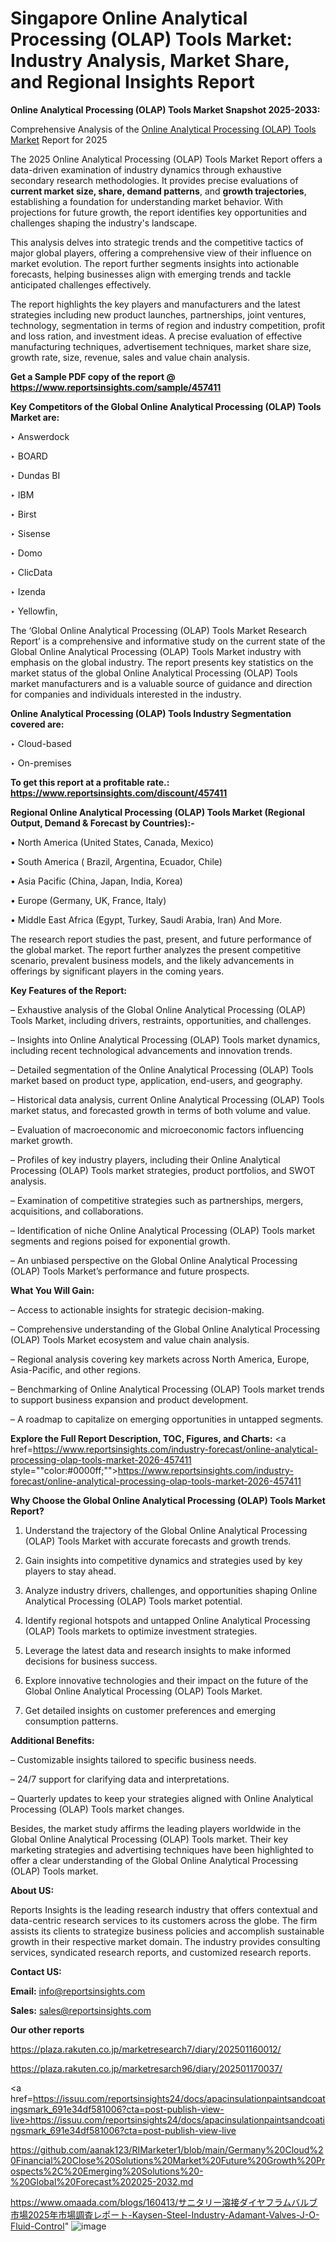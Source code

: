 # Singapore Online Analytical Processing  (OLAP) Tools Market: Industry Analysis, Market Share, and Regional Insights Report

<strong>Online Analytical Processing  (OLAP) Tools Market Snapshot 2025-2033:</strong>

Comprehensive Analysis of the <a href=https://www.reportsinsights.com/sample/457411>Online Analytical Processing  (OLAP) Tools Market</a> Report for 2025

The 2025 Online Analytical Processing  (OLAP) Tools Market Report offers a data-driven examination of industry dynamics through exhaustive secondary research methodologies. It provides precise evaluations of <strong>current market size, share, demand patterns</strong>, and <strong>growth trajectories</strong>, establishing a foundation for understanding market behavior. With projections for future growth, the report identifies key opportunities and challenges shaping the industry's landscape.

This analysis delves into strategic trends and the competitive tactics of major global players, offering a comprehensive view of their influence on market evolution. The report further segments insights into actionable forecasts, helping businesses align with emerging trends and tackle anticipated challenges effectively.

The report highlights the key players and manufacturers and the latest strategies including new product launches, partnerships, joint ventures, technology, segmentation in terms of region and industry competition, profit and loss ration, and investment ideas. A precise evaluation of effective manufacturing techniques, advertisement techniques, market share size, growth rate, size, revenue, sales and value chain analysis.

<strong>Get a Sample PDF copy of the report @ <a href=https://www.reportsinsights.com/sample/457411 style=color:#0000ff;>https://www.reportsinsights.com/sample/457411</a></strong>

<strong>Key Competitors of the Global Online Analytical Processing  (OLAP) Tools Market are:</strong>

‣ Answerdock

‣ BOARD

‣ Dundas BI

‣ IBM

‣ Birst

‣ Sisense

‣ Domo

‣ ClicData

‣ Izenda

‣ Yellowfin,

The ‘Global Online Analytical Processing  (OLAP) Tools Market Research Report’ is a comprehensive and informative study on the current state of the Global Online Analytical Processing  (OLAP) Tools Market industry with emphasis on the global industry. The report presents key statistics on the market status of the global Online Analytical Processing  (OLAP) Tools market manufacturers and is a valuable source of guidance and direction for companies and individuals interested in the industry.

<strong>Online Analytical Processing  (OLAP) Tools Industry Segmentation covered are:</strong>

‣ Cloud-based

‣ On-premises

<strong>To get this report at a profitable rate.: <a href=https://www.reportsinsights.com/discount/457411 style=color:#0000ff;>https://www.reportsinsights.com/discount/457411</a></strong>

<strong>Regional Online Analytical Processing  (OLAP) Tools Market (Regional Output, Demand &amp; Forecast by Countries):-</strong>

• North America (United States, Canada, Mexico)

• South America ( Brazil, Argentina, Ecuador, Chile)

• Asia Pacific (China, Japan, India, Korea)

• Europe (Germany, UK, France, Italy)

• Middle East Africa (Egypt, Turkey, Saudi Arabia, Iran) And More.

The research report studies the past, present, and future performance of the global market. The report further analyzes the present competitive scenario, prevalent business models, and the likely advancements in offerings by significant players in the coming years.

<strong>Key Features of the Report:</strong>

– Exhaustive analysis of the Global Online Analytical Processing  (OLAP) Tools Market, including drivers, restraints, opportunities, and challenges.

– Insights into Online Analytical Processing  (OLAP) Tools market dynamics, including recent technological advancements and innovation trends.

– Detailed segmentation of the Online Analytical Processing  (OLAP) Tools market based on product type, application, end-users, and geography.

– Historical data analysis, current Online Analytical Processing  (OLAP) Tools market status, and forecasted growth in terms of both volume and value.

– Evaluation of macroeconomic and microeconomic factors influencing market growth.

– Profiles of key industry players, including their Online Analytical Processing  (OLAP) Tools market strategies, product portfolios, and SWOT analysis.

– Examination of competitive strategies such as partnerships, mergers, acquisitions, and collaborations.

– Identification of niche Online Analytical Processing  (OLAP) Tools market segments and regions poised for exponential growth.

– An unbiased perspective on the Global Online Analytical Processing  (OLAP) Tools Market’s performance and future prospects.

<strong>What You Will Gain:</strong>

– Access to actionable insights for strategic decision-making.

– Comprehensive understanding of the Global Online Analytical Processing  (OLAP) Tools Market ecosystem and value chain analysis.

– Regional analysis covering key markets across North America, Europe, Asia-Pacific, and other regions.

– Benchmarking of Online Analytical Processing  (OLAP) Tools market trends to support business expansion and product development.

– A roadmap to capitalize on emerging opportunities in untapped segments.

<strong>Explore the Full Report Description, TOC, Figures, and Charts:</strong>
<a href=https://www.reportsinsights.com/industry-forecast/online-analytical-processing-olap-tools-market-2026-457411 style=""color:#0000ff;"">https://www.reportsinsights.com/industry-forecast/online-analytical-processing-olap-tools-market-2026-457411</a>

<strong>Why Choose the Global Online Analytical Processing  (OLAP) Tools Market Report?</strong>

1. Understand the trajectory of the Global Online Analytical Processing  (OLAP) Tools Market with accurate forecasts and growth trends.

2. Gain insights into competitive dynamics and strategies used by key players to stay ahead.

3. Analyze industry drivers, challenges, and opportunities shaping Online Analytical Processing  (OLAP) Tools market potential.

4. Identify regional hotspots and untapped Online Analytical Processing  (OLAP) Tools markets to optimize investment strategies.

5. Leverage the latest data and research insights to make informed decisions for business success.

6. Explore innovative technologies and their impact on the future of the Global Online Analytical Processing  (OLAP) Tools Market.

7. Get detailed insights on customer preferences and emerging consumption patterns.

<strong>Additional Benefits:</strong>

– Customizable insights tailored to specific business needs.

– 24/7 support for clarifying data and interpretations.

– Quarterly updates to keep your strategies aligned with Online Analytical Processing  (OLAP) Tools market changes.

Besides, the market study affirms the leading players worldwide in the Global Online Analytical Processing  (OLAP) Tools market. Their key marketing strategies and advertising techniques have been highlighted to offer a clear understanding of the Global Online Analytical Processing  (OLAP) Tools market.

<strong><strong>About US</strong>:</strong>

Reports Insights is the leading research industry that offers contextual and data-centric research services to its customers across the globe. The firm assists its clients to strategize business policies and accomplish sustainable growth in their respective market domain. The industry provides consulting services, syndicated research reports, and customized research reports.

<strong>Contact US:</strong>

<p class=><b>Email:</b> <a href=mailto:info@reportsinsights.com>info@reportsinsights.com</a></p>
<p class=><b>Sales:</b> <a href=mailto:sales@reportsinsights.com>sales@reportsinsights.com</a></p>

<strong>Our other reports</strong>

<a href=https://plaza.rakuten.co.jp/marketresearch7/diary/202501160012/>https://plaza.rakuten.co.jp/marketresearch7/diary/202501160012/</a>

<a href=https://plaza.rakuten.co.jp/marketresarch96/diary/202501170037/>https://plaza.rakuten.co.jp/marketresarch96/diary/202501170037/</a>

<a href=https://issuu.com/reportsinsights24/docs/apacinsulationpaintsandcoatingsmark_691e34df581006?cta=post-publish-view-live>https://issuu.com/reportsinsights24/docs/apacinsulationpaintsandcoatingsmark_691e34df581006?cta=post-publish-view-live</a>

<a href=https://github.com/aanak123/RIMarketer1/blob/main/Germany%20Cloud%20Financial%20Close%20Solutions%20Market%20Future%20Growth%20Prospects%2C%20Emerging%20Solutions%20-%20Global%20Forecast%202025-2032.md>https://github.com/aanak123/RIMarketer1/blob/main/Germany%20Cloud%20Financial%20Close%20Solutions%20Market%20Future%20Growth%20Prospects%2C%20Emerging%20Solutions%20-%20Global%20Forecast%202025-2032.md</a>

<a href=https://www.omaada.com/blogs/160413/サニタリー溶接ダイヤフラムバルブ市場2025年市場調査レポート-Kaysen-Steel-Industry-Adamant-Valves-J-O-Fluid-Control>https://www.omaada.com/blogs/160413/サニタリー溶接ダイヤフラムバルブ市場2025年市場調査レポート-Kaysen-Steel-Industry-Adamant-Valves-J-O-Fluid-Control</a>"
![image](https://github.com/user-attachments/assets/09ea4d63-34c1-476d-a9ab-9ded0503f840)
